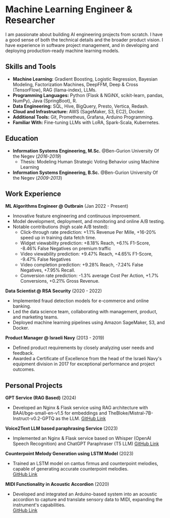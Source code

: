 # Machine Learning Engineer & Researcher
I am passionate about building AI engineering projects from scratch. I have a good sense of both the technical details and the broader product vision. I have experience in software project management, and in developing and deploying production-ready machine learning models.

## Skills and Tools
- **Machine Learning:** Gradient Boosting, Logistic Regression, Bayesian Modeling, Factorization Machines, DeepFFM, Deep & Cross (TensorFlow), RAG (llama-index), LLMs.
- **Programming Languages:** Python (Flask & NGiNX, scikit-learn, pandas, NumPy), Java (SpringBoot), R.
- **Data Engineering:** SQL, Hive, BigQuery, Presto, Vertica, Redash.
- **Cloud and Infrastructure:** AWS (SageMaker, S3, EC2), Docker.
- **Additional Tools:** Git, Prometheus, Grafana, Arduino Programming.
- **Familiar With:** Fine-tuning LLMs with LoRA, Spark-Scala, Kubernetes.

## Education
- **Information Systems Engineering, M.Sc.** @Ben-Gurion University Of the Negev (_2016-2019_)
    - Thesis: Modeling Human Strategic Voting Behavior using Machine Learning
- **Information Systems Engineering, B.Sc.** @Ben-Gurion University Of the Negev (_2009-2013_)

## Work Experience
**ML Algorithms Engineer @ Outbrain** (Jan 2022 - Present)
- Innovative feature engineering and continuous improvement.
- Model development, deployment, and monitoring and online A/B testing.
- Notable contributions (high scale A/B tested):
    - Click-through rate prediction: +1.1% Revenue Per Mille, +16-20% speed up in training data fetch time.
    - Widget viewability prediction: +8.18% Reach, +6.1% F1-Score, -8.46% False Negatives on premium traffic
    - Video viewability prediction: +9.47% Reach, +4.65% F1-Score, -9.47% False Negatives
    - Video completion prediction: +9.28% Reach, -7.24% False Negatives, +7.95% Recall.
    - Conversion rate prediction: -1.3% average Cost Per Action, +1.7% Conversions, +0.21% Gross Revenue.


**Data Scientist @ RSA Security** (2020 - 2022)
- Implemented fraud detection models for e-commerce and online banking.
- Led the data science team, collaborating with management, product, and marketing teams.
- Deployed machine learning pipelines using Amazon SageMaker, S3, and Docker.

**Product Manager @ Israeli Navy** (2013 - 2019)
- Defined product requirements by closely analyzing user needs and feedback.
- Awarded a Certificate of Excellence from the head of the Israeli Navy's equipment division in 2017 for exceptional performance and project outcomes.

## Personal Projects
**GPT Service (RAG Based)** (2024)  
- Developed an Nginx & Flask service using RAG architecture with BAAI/bge-small-en-v1.5 for embeddings and TheBloke/Mistral-7B-Instruct-v0.2-GPTQ as the LLM. 
  [GitHub Link](https://github.com/AdamLauz/sawserQGPT)

**Voice2Text LLM based paraphrasing Service** (2023)  
- Implemented an Nginx & Flask service based on Whisper (OpenAI Speech Recognition) and ChatGPT Paraphraser (T5 LLM)
  [GitHub Link](https://github.com/AdamLauz/voice2text-service)

**Counterpoint Melody Generation using LSTM Model** (2023)  
- Trained an LSTM model on cantus firmus and counterpoint melodies, capable of generating accurate counterpoint melodies.  
  [GitHub Link](https://github.com/AdamLauz/counterpoint-generator-lstm)

**MIDI Functionality in Acoustic Accordion** (2020)  
- Developed and integrated an Arduino-based system into an acoustic accordion to capture and translate sensory data to MIDI, expanding the instrument's capabilities.  
  [GitHub Link](https://github.com/AdamLauz/midi-accordion-arduino)

